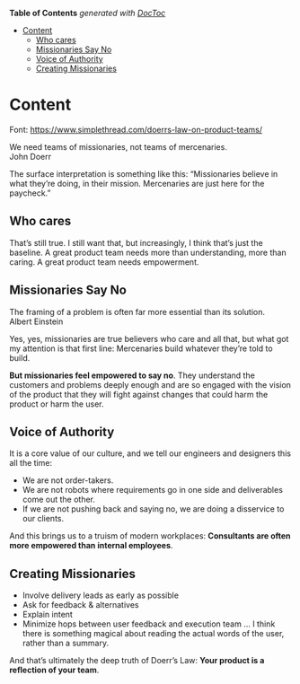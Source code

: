 <!-- START doctoc generated TOC please keep comment here to allow auto update -->
<!-- DON'T EDIT THIS SECTION, INSTEAD RE-RUN doctoc TO UPDATE -->
**Table of Contents**  *generated with [DocToc](https://github.com/thlorenz/doctoc)*

- [Content](#content)
  - [Who cares](#who-cares)
  - [Missionaries Say No](#missionaries-say-no)
  - [Voice of Authority](#voice-of-authority)
  - [Creating Missionaries](#creating-missionaries)

<!-- END doctoc generated TOC please keep comment here to allow auto update -->

# Content
Font: https://www.simplethread.com/doerrs-law-on-product-teams/

We need teams of missionaries, not teams of mercenaries.\
John Doerr


The surface interpretation is something like this: “Missionaries believe in what they’re doing, in their mission. Mercenaries are just here for the paycheck.”

## Who cares

That’s still true. I still want that, but increasingly, I think that’s just the baseline. A great product team needs more than understanding, more than caring. A great product team needs empowerment.

## Missionaries Say No

The framing of a problem is often far more essential than its solution.\
Albert Einstein

Yes, yes, missionaries are true believers who care and all that, but what got my attention is that first line: Mercenaries build whatever they’re told to build.

**But missionaries feel empowered to say no**. They understand the customers and problems deeply enough and are so engaged with the vision of the product that they will fight against changes that could harm the product or harm the user.

## Voice of Authority

It is a core value of our culture, and we tell our engineers and designers this all the time:

- We are not order-takers.
- We are not robots where requirements go in one side and deliverables come out the other.
- If we are not pushing back and saying no, we are doing a disservice to our clients.

And this brings us to a truism of modern workplaces: **Consultants are often more empowered than internal employees**.

## Creating Missionaries

- Involve delivery leads as early as possible
- Ask for feedback & alternatives
- Explain intent 
- Minimize hops between user feedback and execution team ... I think there is something magical about reading the actual words of the user, rather than a summary.

And that’s ultimately the deep truth of Doerr’s Law: **Your product is a reflection of your team**.

